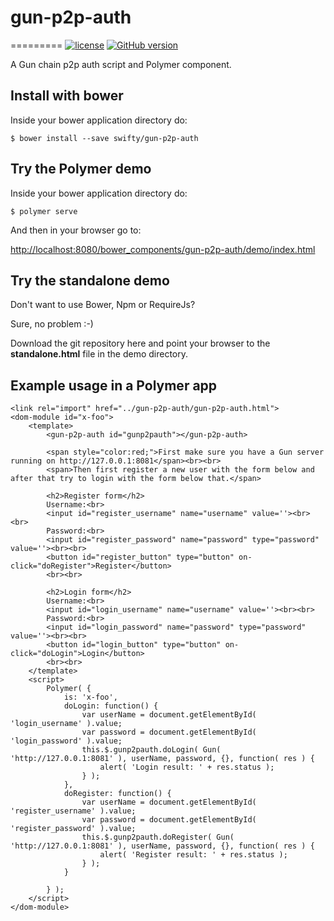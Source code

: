 # gun-p2p-auth
=========
[![license](https://img.shields.io/badge/license-MIT-green.svg?style=flat)](https://github.com/swifty/gun-p2p-auth/blob/master/LICENSE.txt)
[![GitHub version](https://badge.fury.io/gh/swifty%2Fgun-p2p-auth.svg)](https://badge.fury.io/gh/swifty%2Fgun-p2p-auth)

A Gun chain p2p auth script and Polymer component.

## Install with bower

Inside your bower application directory do:
```
$ bower install --save swifty/gun-p2p-auth
```

## Try the Polymer demo

Inside your bower application directory do:
```
$ polymer serve
```
And then in your browser go to:

[http://localhost:8080/bower_components/gun-p2p-auth/demo/index.html](http://localhost:8080/bower_components/gun-p2p-auth/demo/index.html)

## Try the standalone demo

Don't want to use Bower, Npm or RequireJs?

Sure, no problem :-)

Download the git repository here and point your browser to the **standalone.html** file in the demo directory.

## Example usage in a Polymer app

```
<link rel="import" href="../gun-p2p-auth/gun-p2p-auth.html">
<dom-module id="x-foo">
    <template>
        <gun-p2p-auth id="gunp2pauth"></gun-p2p-auth>

        <span style="color:red;">First make sure you have a Gun server running on http://127.0.0.1:8081</span><br><br>
        <span>Then first register a new user with the form below and after that try to login with the form below that.</span>

        <h2>Register form</h2>
        Username:<br>
        <input id="register_username" name="username" value=''><br><br>
        Password:<br>
        <input id="register_password" name="password" type="password" value=''><br><br>
        <button id="register_button" type="button" on-click="doRegister">Register</button>
        <br><br>

        <h2>Login form</h2>
        Username:<br>
        <input id="login_username" name="username" value=''><br><br>
        Password:<br>
        <input id="login_password" name="password" type="password" value=''><br><br>
        <button id="login_button" type="button" on-click="doLogin">Login</button>
        <br><br>
    </template>
    <script>
        Polymer( {
            is: 'x-foo',
            doLogin: function() {
                var userName = document.getElementById( 'login_username' ).value;
                var password = document.getElementById( 'login_password' ).value;
                this.$.gunp2pauth.doLogin( Gun( 'http://127.0.0.1:8081' ), userName, password, {}, function( res ) {
                    alert( 'Login result: ' + res.status );
                } );
            },
            doRegister: function() {
                var userName = document.getElementById( 'register_username' ).value;
                var password = document.getElementById( 'register_password' ).value;
                this.$.gunp2pauth.doRegister( Gun( 'http://127.0.0.1:8081' ), userName, password, {}, function( res ) {
                    alert( 'Register result: ' + res.status );
                } );
            }

        } );
    </script>
</dom-module>
```
